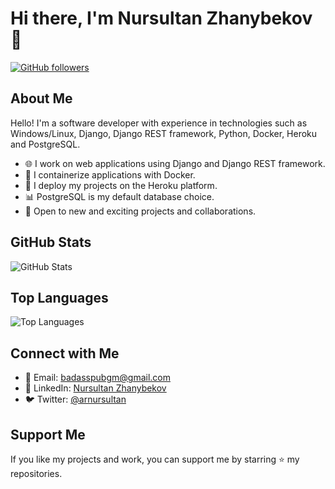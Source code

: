 <!-- Profile Header -->
# Hi there, I'm Nursultan Zhanybekov 👋

[![GitHub followers](https://img.shields.io/github/followers/arnursultan?label=Follow&style=social)](https://github.com/arnursultan)

## About Me

Hello! I'm a software developer with experience in technologies such as Windows/Linux, Django, Django REST framework, Python, Docker, Heroku and PostgreSQL.

- 🌐 I work on web applications using Django and Django REST framework.
- 🐳 I containerize applications with Docker.
- 🚀 I deploy my projects on the Heroku platform.
- 📊 PostgreSQL is my default database choice.
- 🧩 Open to new and exciting projects and collaborations.


## GitHub Stats

![GitHub Stats](https://github-readme-stats.vercel.app/api?username=arnursultan&count_private=true&show_icons=true&theme=buefy)

## Top Languages

![Top Languages](https://github-readme-stats.vercel.app/api/top-langs/?username=arnursultan&layout=compact&theme=buefy)

## Connect with Me

- 📧 Email: [badasspubgm@gmail.com](mailto:badasspubgm@gmail.com)
- 💬 LinkedIn: [Nursultan Zhanybekov](https://www.linkedin.com/in/arnursultan/)
- 🐦 Twitter: [@arnursultan](https://twitter.com/arnursultan)

## Support Me

If you like my projects and work, you can support me by starring ⭐ my repositories.

